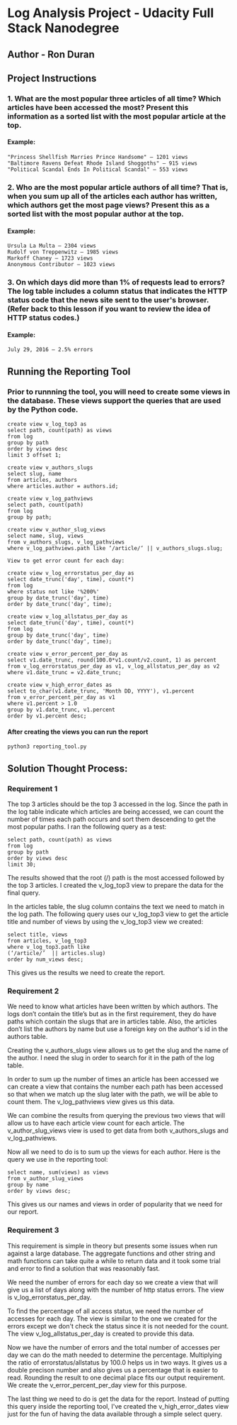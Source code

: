 

# Log Analysis Project - Udacity Full Stack Nanodegree

## Author - Ron Duran


## Project Instructions

### 1.  What are the most popular three articles of all time? Which articles have been accessed the most? Present this information as a sorted list with the most popular article at the top.

#### Example:

```
"Princess Shellfish Marries Prince Handsome" — 1201 views
"Baltimore Ravens Defeat Rhode Island Shoggoths" — 915 views
"Political Scandal Ends In Political Scandal" — 553 views
```

### 2. Who are the most popular article authors of all time? That is, when you sum up all of the articles each author has written, which authors get the most page views? Present this as a sorted list with the most popular author at the top.

#### Example:

```
Ursula La Multa — 2304 views
Rudolf von Treppenwitz — 1985 views
Markoff Chaney — 1723 views
Anonymous Contributor — 1023 views
```

### 3. On which days did more than 1% of requests lead to errors? The log table includes a column status that indicates the HTTP status code that the news site sent to the user's browser. (Refer back to this lesson if you want to review the idea of HTTP status codes.)

#### Example:

```
July 29, 2016 — 2.5% errors
```
## Running the Reporting Tool

### Prior to runnning the tool, you will need to create some views in the database.  These views support the queries that are used by the Python code.


	create view v_log_top3 as
	select path, count(path) as views
	from log
	group by path
	order by views desc
	limit 3 offset 1;

	create view v_authors_slugs
	select slug, name
	from articles, authors
	where articles.author = authors.id;

	create view v_log_pathviews
	select path, count(path)
	from log
	group by path;

	create view v_author_slug_views
	select name, slug, views 
	from v_authors_slugs, v_log_pathviews
	where v_log_pathviews.path like ‘/article/‘ || v_authors_slugs.slug;

	View to get error count for each day:

	create view v_log_errorstatus_per_day as
	select date_trunc('day', time), count(*)
	from log
	where status not like '%200%'
	group by date_trunc('day', time)
	order by date_trunc('day', time);

	create view v_log_allstatus_per_day as
	select date_trunc('day', time), count(*)
	from log
	group by date_trunc('day', time)
	order by date_trunc('day', time);

	create view v_error_percent_per_day as
	select v1.date_trunc, round(100.0*v1.count/v2.count, 1) as percent
	from v_log_errorstatus_per_day as v1, v_log_allstatus_per_day as v2
	where v1.date_trunc = v2.date_trunc;

	create view v_high_error_dates as
	select to_char(v1.date_trunc, 'Month DD, YYYY'), v1.percent
	from v_error_percent_per_day as v1
	where v1.percent > 1.0
	group by v1.date_trunc, v1.percent
	order by v1.percent desc;


#### After creating the views you can run the report
```
python3 reporting_tool.py
```
## Solution Thought Process:
### Requirement 1
The top 3 articles should be the top 3 accessed in the log.  Since the path in the log table indicate which articles are being accessed, we can count the number of times each path occurs and sort them descending to get the most popular paths.  I ran the following query as a test:

	select path, count(path) as views
	from log
	group by path
	order by views desc
	limit 30;

The results showed that the root (/) path is the most accessed followed by the top 3 articles.  I created the v_log_top3 view to prepare the data for the final query.

In the articles table, the slug column contains the text we need to match in the log path. The following query uses our v_log_top3 view to get the article title and number of views by using the v_log_top3 view we created:

	select title, views
	from articles, v_log_top3
	where v_log_top3.path like 
	(‘/article/’  || articles.slug)
	order by num_views desc;

This gives us the results we need to create the report.



### Requirement 2

We need to know what articles have been written by which authors.  The logs don’t contain the title’s but as in the first requirement, they do have paths which contain the slugs that are in articles table.  Also, the articles don’t list the authors by name but use a foreign key on the author's id in the authors table.  

Creating the v_authors_slugs view allows us to get the slug and the name of the author.  I need the slug in order to search for it in the path of the log table.

In order to sum up the number of times an article has been accessed we can create a view that contains the number each path has been accessed so that when we match up the slug later with the path, we will be able to count them.  The v_log_pathviews view gives us this data.

We can combine the results from querying the previous two views that will allow us to have each article view count for each article.  The v_author_slug_views view is used to get data from both v_authors_slugs and v_log_pathviews.

Now all we need to do is to sum up the views for each author.  Here is the query we use in the reporting tool:

	select name, sum(views) as views
	from v_author_slug_views
	group by name
	order by views desc;

This gives us our names and views in order of popularity that we need for our report. 


### Requirement 3 

This requirement is simple in theory but presents some issues when run against a large database.  The aggregate functions and other string and math functions can take quite a while to return data and it took some trial and error to find a solution that was reasonably fast.

We need the number of errors for each day so we create a view that will give us a list of days along with the number of http status errors.  The view is v_log_errorstatus_per_day.

To find the percentage of all access status, we need the number of accesses for each day.  The view is similar to the one we created for the errors except we don't check the status since it is not needed for the count.  The view v_log_allstatus_per_day is created to provide this data.

Now we have the number of errors and the total number of accesses per day we can do the math needed to determine the percentage.  Multiplying the ratio of errorstatus/allstatus by 100.0 helps us in two ways.  It gives us a double precison number and also gives us a percentage that is easier to read.  Rounding the result to one decimal place fits our output requirement.  We create the v_error_percent_per_day view for this purpose.

The last thing we need to do is get the data for the report.  Instead of putting this query inside the reporting tool, I've created the v_high_error_dates view just for the fun of having the data available through a simple select query.
